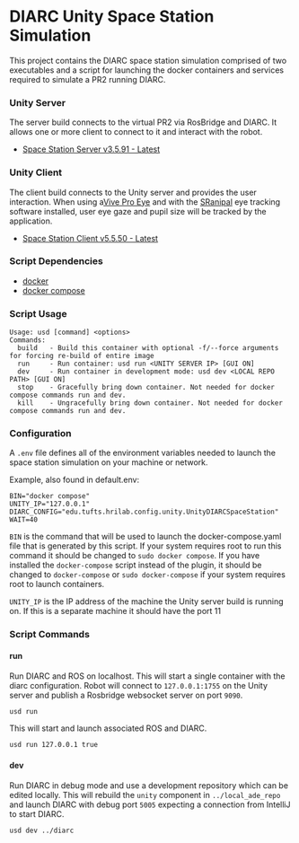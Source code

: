 # DIARC Unity Space Station Simulation

This project contains the DIARC space station simulation comprised of two executables and a script for launching the docker containers and services required to simulate a PR2 running DIARC.

### Unity Server

The server build connects to the virtual PR2 via RosBridge and DIARC. 
It allows one or more client to connect to it and interact with the robot.

* [Space Station Server v3.5.91 - Latest]()

### Unity Client

The client build connects to the Unity server and provides the user interaction. 
When using a[Vive Pro Eye](https://www.vive.com/sea/product/vive-pro-eye/overview/) and with the [SRanipal](https://docs.vrcft.io/docs/hardware/VIVE/sranipal) eye tracking software installed, user eye gaze and pupil size will be tracked by the application.

* [Space Station Client v5.5.50 - Latest]()

### Script Dependencies

* [docker](https://docs.docker.com/engine/install/ubuntu/)
* [docker compose](https://docs.docker.com/compose/install/linux/)


### Script Usage

```
Usage: usd [command] <options>
Commands:
  build   - Build this container with optional -f/--force arguments for forcing re-build of entire image
  run     - Run container: usd run <UNITY SERVER IP> [GUI ON]
  dev     - Run container in development mode: usd dev <LOCAL REPO PATH> [GUI ON]
  stop    - Gracefully bring down container. Not needed for docker compose commands run and dev.
  kill    - Ungracefully bring down container. Not needed for docker compose commands run and dev.
```

### Configuration

A `.env` file defines all of the environment variables needed to launch the space station simulation on your machine or network.

Example, also found in default.env:

```
BIN="docker compose"
UNITY_IP="127.0.0.1"
DIARC_CONFIG="edu.tufts.hrilab.config.unity.UnityDIARCSpaceStation"
WAIT=40
```

`BIN` is the command that will be used to launch the docker-compose.yaml file that is generated by this script.
If your system requires root to run this command it should be changed to `sudo docker compose`.
If you have installed the `docker-compose` script instead of the plugin, it should be changed to `docker-compose` or `sudo docker-compose` if your system requires root to launch containers.

`UNITY_IP` is the IP address of the machine the Unity server build is running on.
If this is a separate machine it should have the port 11

### Script Commands

#### run

Run DIARC and ROS on localhost.
This will start a single container with the diarc configuration.
Robot will connect to `127.0.0.1:1755` on the Unity server and publish a Rosbridge websocket server on port `9090`.

```bash
usd run
```
This will start and launch associated ROS and DIARC.

```bash
usd run 127.0.0.1 true
```

#### dev

Run DIARC in debug mode and use a development repository which can be edited locally.
This will rebuild the `unity` component in `../local_ade_repo` and launch DIARC with debug port `5005` expecting a connection from IntelliJ to start DIARC.

```bash
usd dev ../diarc
```
